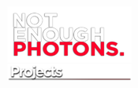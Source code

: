 <html>
    <div>
        <img style="width:50%;" src="./img/logo.png">
        <img style="width:50%;" src="./img/github_about_img_projects.png">
    </div>
</html>
